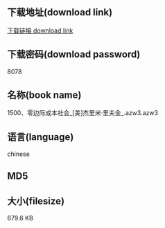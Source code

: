 ## 下载地址(download link)
[下载链接 download link](https://tutu365.netlify.app/?s=1500%E3%80%81%E9%9B%B6%E8%BE%B9%E9%99%85%E6%88%90%E6%9C%AC%E7%A4%BE%E4%BC%9A_%5B%E7%BE%8E%5D%E6%9D%B0%E9%87%8C%E7%B1%B3%C2%B7%E9%87%8C%E5%A4%AB%E9%87%91_.azw3)

## 下载密码(download password)
8078

## 名称(book name)
1500、零边际成本社会_[美]杰里米·里夫金_.azw3.azw3

## 语言(language)
chinese

## MD5


## 大小(filesize)
679.6 KB
